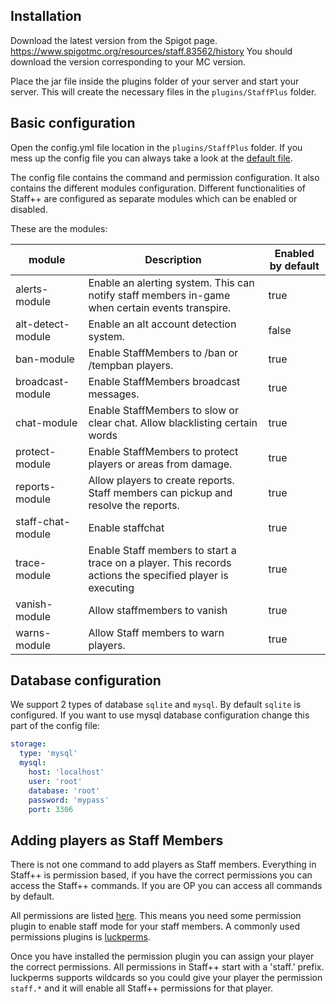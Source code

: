 ## Installation

Download the latest version from the Spigot page. https://www.spigotmc.org/resources/staff.83562/history
You should download the version corresponding to your MC version.

Place the jar file inside the plugins folder of your server and start your server. This will create the necessary files in the `plugins/StaffPlus` folder.

## Basic configuration
Open the config.yml file location in the `plugins/StaffPlus` folder. If you mess up the config file you can always take a look at the [default file](https://github.com/garagepoort/StaffPlusPlus/blob/master/StaffPlusCore/src/main/resources/config.yml).

The config file contains the command and permission configuration.
It also contains the different modules configuration. Different functionalities of Staff++ are configured as separate modules which can be enabled or disabled.

These are the modules:

| module| Description | Enabled by default |
|---|---|---|
| alerts-module | Enable an alerting system. This can notify staff members in-game when certain events transpire. | true |
| alt-detect-module | Enable an alt account detection system. | false |
| ban-module | Enable StaffMembers to /ban or /tempban players. | true |
| broadcast-module | Enable StaffMembers broadcast messages. | true |
| chat-module | Enable StaffMembers to slow or clear chat. Allow blacklisting certain words | true |
| protect-module | Enable StaffMembers to protect players or areas from damage. | true |
| reports-module| Allow players to create reports. Staff members can pickup and resolve the reports. | true |
| staff-chat-module | Enable staffchat | true |
| trace-module | Enable Staff members to start a trace on a player. This records actions the specified player is executing | true |
| vanish-module | Allow staffmembers to vanish | true |
| warns-module| Allow Staff members to warn players. | true |

## Database configuration
We support 2 types of database `sqlite` and `mysql`. By default `sqlite` is configured.
If you want to use mysql database configuration change this part of the config file:

```yaml
storage:
  type: 'mysql'
  mysql:
    host: 'localhost'
    user: 'root'
    database: 'root'
    password: 'mypass'
    port: 3306
```

## Adding players as Staff Members
There is not one command to add players as Staff members. Everything in Staff++ is permission based, if you have the correct permissions you can access the Staff++ commands. If you are OP you can access all commands by default.

All permissions are listed [here](https://github.com/garagepoort/StaffPlusPlus/wiki/Permissions).
This means you need some permission plugin to enable staff mode for your staff members. A commonly used permissions plugins is [luckperms](https://www.spigotmc.org/resources/luckperms.28140/).

Once you have installed the permission plugin you can assign your player the correct permissions.
All permissions in Staff++ start with a 'staff.' prefix. luckperms supports wildcards so you could give your player the permission `staff.*` and it will enable all Staff++ permissions for that player.